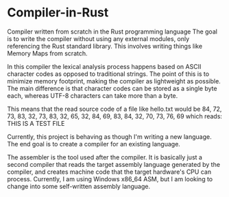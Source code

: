 # Compiler-in-Rust
Compiler written from scratch in the Rust programming language
The goal is to write the compiler without using any external modules,
only referencing the Rust standard library. This involves writing things
like Memory Maps from scratch. 

In this compiler the lexical analysis process happens based on ASCII character codes
as opposed to traditional strings. The point of this is to minimize memory footprint,
making the compiler as lightweight as possible. The main difference is that character
codes can be stored as a single byte each, whereas UTF-8 characters can take more than 
a byte.

This means that the read source code of a file like hello.txt would be
84, 72, 73, 83, 32, 73, 83, 32, 65, 32, 84, 69, 83, 84, 32, 70, 73, 76, 69
which reads: THIS IS A TEST FILE

Currently, this project is behaving as though I'm writing a new language. 
The end goal is to create a compiler for an existing language.

The assembler is the tool used after the compiler. It is basically just a second compiler
that reads the target assembly language generated by the compiler, and creates machine code
that the target hardware's CPU can process. Currently, I am using Windows x86_64 ASM, but
I am looking to change into some self-written assembly language.
